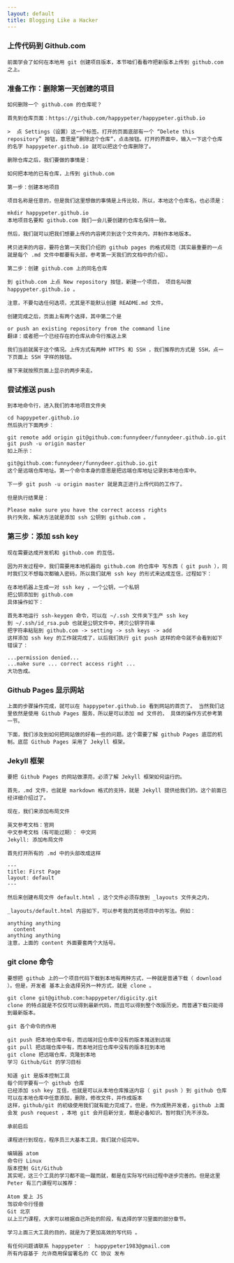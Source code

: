 ```yaml
---
layout: default
title: Blogging Like a Hacker
---
```



###  上传代码到 Github.com

    前面学会了如何在本地用 git 创建项目版本，本节咱们看看咋把新版本上传到 github.com 之上。

###  准备工作：删除第一天创建的项目

    如何删除一个 github.com 的仓库呢？

    首先到仓库页面：https://github.com/happypeter/happypeter.github.io

    >  点 Settings（设置）这一个标签。打开的页面底部有一个 “Delete this repository” 按钮，意思是”删除这个仓库“，点击按钮。打开的界面中，输入一下这个仓库的名字 happypeter.github.io 就可以把这个仓库删除了。

    删除仓库之后，我们要做的事情是：

    如何把本地的已有仓库，上传到 github.com

    第一步：创建本地项目

    项目名称是任意的，但是我们这里想做的事情是上传比较，所以，本地这个仓库名，也必须是：

    mkdir happypeter.github.io
    本地项目名要和 github.com 我们一会儿要创建的仓库名保持一致。

    然后，我们就可以把我们想要上传的内容拷贝到这个文件夹内，并制作本地版本。

    拷贝进来的内容，要符合第一天我们介绍的 github pages 的格式规范（其实最重要的一点就是每个 .md 文件中都要有头部，参考第一天我们的文档中的介绍）。

    第二步：创建 github.com 上的同名仓库

    到 github.com 上点 New repository 按钮，新建一个项目， 项目名叫做 happypeter.github.io 。

    注意，不要勾选任何选项，尤其是不能默认创建 README.md 文件。

    创建完成之后，页面上有两个选择，其中第二个是

    or push an existing repository from the command line
    翻译：或者把一个已经存在的仓库从命令行推送上来

    我们当前就属于这个情况。上传方式有两种 HTTPS 和 SSH ，我们推荐的方式是 SSH，点一下页面上 SSH 字样的按钮。

    接下来就按照页面上显示的两步来走。

###  尝试推送 push

    到本地命令行，进入我们的本地项目文件夹

    cd happypeter.github.io
    然后执行下面两步：

    git remote add origin git@github.com:funnydeer/funnydeer.github.io.git
    git push -u origin master
    如上所示：

    git@github.com:funnydeer/funnydeer.github.io.git
    这个是远端仓库地址。第一个命令本身的意思是把远端仓库地址记录到本地仓库中。

    下一步 git push -u origin master 就是真正进行上传代码的工作了。

    但是执行结果是：

    Please make sure you have the correct access rights
    执行失败，解决方法就是添加 ssh 公钥到 github.com 。

###  第三步：添加 ssh key

    现在需要达成开发机和 github.com 的互信。

    因为开发过程中，我们需要用本地机器向 github.com 的仓库中 写东西（ git push ），同时我们又不想每次都输入密码，所以我们就用 ssh key 的形式来达成互信，过程如下：

    在本地机器上生成一对 ssh key ，一个公钥，一个私钥
    把公钥添加到 github.com
    具体操作如下：

    首先本地运行 ssh-keygen 命令，可以在 ~/.ssh 文件夹下生产 ssh key
    到 ~/.ssh/id_rsa.pub 也就是公钥文件中，拷贝公钥字符串
    把字符串粘贴到 github.com -> setting -> ssh keys -> add
    这样添加 ssh key 的工作就完成了，以后我们执行 git push 这样的命令就不会看到如下错误了：

    ...permission denied...
    ...make sure ... correct access right ...
    大功告成。

###  Github Pages 显示网站

    上面的步骤操作完成，就可以在 happypeter.github.io 看到网站的首页了。 当然我们这里依然是使用 Github Pages 服务，所以是可以添加 md 文件的， 具体的操作方式参考第一节。

    下面，我们涉及到如何把网站做的好看一些的问题。这个需要了解 github Pages 底层的机制。底层 Github Pages 采用了 Jekyll 框架。

###  Jekyll 框架

    要把 Github Pages 的网站做漂亮，必须了解 Jekyll 框架如何运行的。

    首先，.md 文件，也就是 markdown 格式的支持，就是 Jekyll 提供给我们的。这个前面已经详细介绍过了。

    现在，我们来添加布局文件

    英文参考文档：官网
    中文参考文档（有可能过期）： 中文网
    Jekyll: 添加布局文件

    首先打开所有的 .md 中的头部改成这样

    ---
    title: First Page
    layout: default
    ---

    然后来创建布局文件 default.html ，这个文件必须存放到 _layouts 文件夹之内，

    _layouts/default.html 内容如下，可以参考我的其他项目中的写法。例如：

    anything anything
      content
    anything anything
    注意，上面的 content 外面要套两个大括号。

###  git clone 命令

    要想把 github 上的一个项目代码下载到本地有两种方式，一种就是普通下载（ download ）。但是，开发者 基本上会选择另外一种方式，就是 clone 。

    git clone git@github.com:happypeter/digicity.git
    clone 的特点就是不仅仅可以得到最新代码，而且可以得到整个改版历史。而普通下载只能得到最新版本。

    git 各个命令的作用

    git push 把本地仓库中有，而远端对应仓库中没有的版本推送到远端
    git pull 把远端仓库中有，而本地对应仓库中没有的版本拉到本地
    git clone 把远端仓库，克隆到本地
    学习 Github/Git 的学习目标

    知道 git 是版本控制工具
    每个同学要有一个 github 仓库
    已经添加 ssh key 互信，也就是可以从本地仓库推送内容（ git push ）到 github 仓库
    可以在本地仓库中任意添加，删除，修改文件，并作成版本
    这样，github/git 的初级使用我们就有能力完成了。但是，作为成熟开发者，github 上面会发 push request ，本地 git 会开启新分支，都是必备知识。暂时我们先不涉及。

    承前启后

    课程进行到现在，程序员三大基本工具，我们就介绍完毕。

    编辑器 atom
    命令行 Linux
    版本控制 Git/Github
    其实呢，这三个工具的学习都不能一蹴而就，都是在实际写代码过程中逐步完善的。但是这里 Peter 有三门课程可以推荐：

    Atom 爱上 JS
    驾驭命令行怪兽
    Git 北京
    以上三门课程，大家可以根据自己所处的阶段，有选择的学习里面的部分章节。

    学习上面三大工具的目的，就是为了更加高效的写代码 。

    有任何问题请联系 happypeter ： happypeter1983@gmail.com
    所有内容基于 允许商用保留署名的 CC 协议 发布

